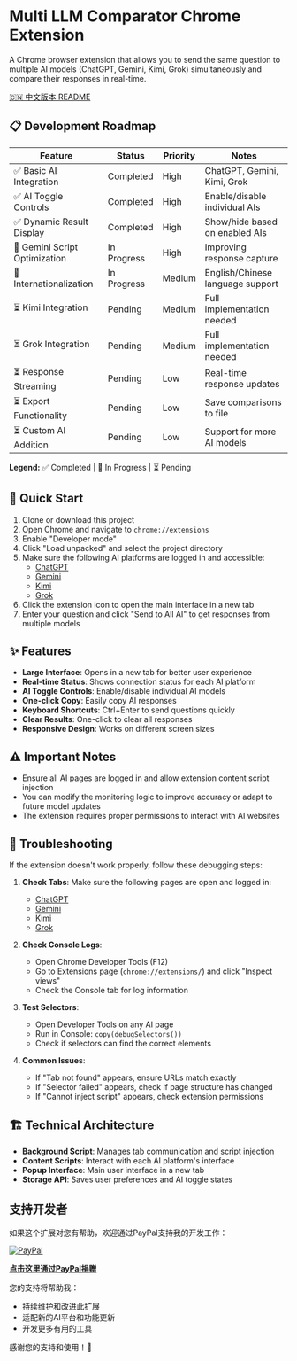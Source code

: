 # Multi LLM Comparator Chrome Extension

A Chrome browser extension that allows you to send the same question to multiple AI models (ChatGPT, Gemini, Kimi, Grok) simultaneously and compare their responses in real-time.

[🇨🇳 中文版本 README](README_CN.md)

## 📋 Development Roadmap

| Feature | Status | Priority | Notes |
|---------|--------|----------|-------|
| ✅ Basic AI Integration | Completed | High | ChatGPT, Gemini, Kimi, Grok |
| ✅ AI Toggle Controls | Completed | High | Enable/disable individual AIs |
| ✅ Dynamic Result Display | Completed | High | Show/hide based on enabled AIs |
| 🔄 Gemini Script Optimization | In Progress | High | Improving response capture |
| 🔄 Internationalization | In Progress | Medium | English/Chinese language support |
| ⏳ Kimi Integration | Pending | Medium | Full implementation needed |
| ⏳ Grok Integration | Pending | Medium | Full implementation needed |
| ⏳ Response Streaming | Pending | Low | Real-time response updates |
| ⏳ Export Functionality | Pending | Low | Save comparisons to file |
| ⏳ Custom AI Addition | Pending | Low | Support for more AI models |

**Legend:** ✅ Completed | 🔄 In Progress | ⏳ Pending

## 🚀 Quick Start

1. Clone or download this project
2. Open Chrome and navigate to `chrome://extensions`
3. Enable "Developer mode"
4. Click "Load unpacked" and select the project directory
5. Make sure the following AI platforms are logged in and accessible:
   - [ChatGPT](https://chat.openai.com)
   - [Gemini](https://gemini.google.com)
   - [Kimi](https://kimi.moonshot.cn)
   - [Grok](https://x.com/i/grok)
6. Click the extension icon to open the main interface in a new tab
7. Enter your question and click "Send to All AI" to get responses from multiple models

## ✨ Features

- **Large Interface**: Opens in a new tab for better user experience
- **Real-time Status**: Shows connection status for each AI platform
- **AI Toggle Controls**: Enable/disable individual AI models
- **One-click Copy**: Easily copy AI responses
- **Keyboard Shortcuts**: Ctrl+Enter to send questions quickly
- **Clear Results**: One-click to clear all responses
- **Responsive Design**: Works on different screen sizes

## ⚠️ Important Notes

- Ensure all AI pages are logged in and allow extension content script injection
- You can modify the monitoring logic to improve accuracy or adapt to future model updates
- The extension requires proper permissions to interact with AI websites

## 🔧 Troubleshooting

If the extension doesn't work properly, follow these debugging steps:

1. **Check Tabs**: Make sure the following pages are open and logged in:
   - [ChatGPT](https://chat.openai.com)
   - [Gemini](https://gemini.google.com)
   - [Kimi](https://kimi.moonshot.cn)
   - [Grok](https://x.com/i/grok)

2. **Check Console Logs**:
   - Open Chrome Developer Tools (F12)
   - Go to Extensions page (`chrome://extensions/`) and click "Inspect views"
   - Check the Console tab for log information

3. **Test Selectors**:
   - Open Developer Tools on any AI page
   - Run in Console: `copy(debugSelectors())`
   - Check if selectors can find the correct elements

4. **Common Issues**:
   - If "Tab not found" appears, ensure URLs match exactly
   - If "Selector failed" appears, check if page structure has changed
   - If "Cannot inject script" appears, check extension permissions

## 🏗️ Technical Architecture

- **Background Script**: Manages tab communication and script injection
- **Content Scripts**: Interact with each AI platform's interface
- **Popup Interface**: Main user interface in a new tab
- **Storage API**: Saves user preferences and AI toggle states

## 支持开发者

如果这个扩展对您有帮助，欢迎通过PayPal支持我的开发工作：

[![PayPal](https://img.shields.io/badge/PayPal-支持开发-blue?style=for-the-badge&logo=paypal)](https://paypal.me/JackYuan674)

**[点击这里通过PayPal捐赠](https://paypal.me/JackYuan674)**

您的支持将帮助我：

- 持续维护和改进此扩展
- 适配新的AI平台和功能更新
- 开发更多有用的工具

感谢您的支持和使用！🙏
